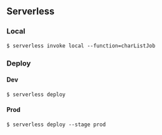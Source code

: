 ## Serverless

### Local
```
$ serverless invoke local --function=charListJob
```

### Deploy
#### Dev
```
$ serverless deploy
```

#### Prod
```
$ serverless deploy --stage prod
```

